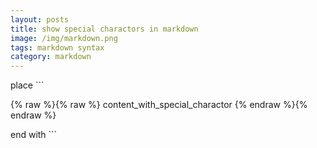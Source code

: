 ```yaml
---
layout: posts
title: show special charactors in markdown
image: /img/markdown.png
tags: markdown syntax
category: markdown
---
```


place \`\`\`

{% raw %}{% raw %} content_with_special_charactor {% endraw %}{% endraw %}

end with \`\`\`
